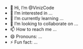 - 👋 Hi, I’m @VinizCode
- 👀 I’m interested in ...
- 🌱 I’m currently learning ...
- 💞️ I’m looking to collaborate on ...
- 📫 How to reach me ...
- 😄 Pronouns: ...
- ⚡ Fun fact: ...

<!---
VinizCode/VinizCode is a ✨ special ✨ repository because its `README.md` (this file) appears on your GitHub profile.
You can click the Preview link to take a look at your changes.
--->
